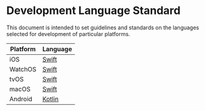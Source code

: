 <!-- title:Development Languages, description:List of official languages for specific platforms.-->
# Development Language Standard

This document is intended to set guidelines and standards on the languages selected for development of particular platforms.

| Platform | Language |
|--|--|
| iOS | [Swift](https://swift.org) |
| WatchOS | [Swift](https://swift.org) |
| tvOS | [Swift](https://swift.org) |
| macOS | [Swift](https://swift.org) |
| Android | [Kotlin](https://kotlinlang.org/) |
